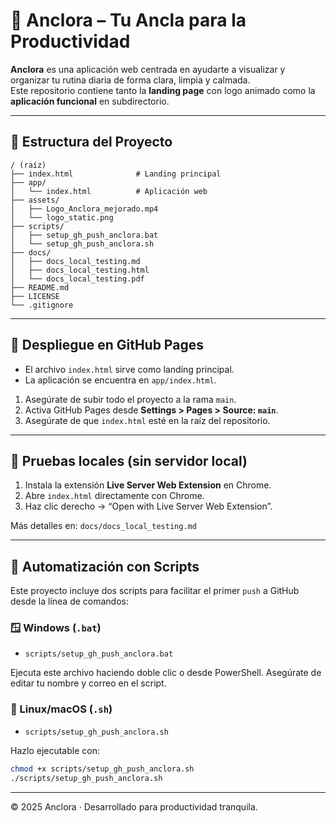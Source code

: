 # 🌊 Anclora – Tu Ancla para la Productividad

**Anclora** es una aplicación web centrada en ayudarte a visualizar y organizar tu rutina diaria de forma clara, limpia y calmada.  
Este repositorio contiene tanto la **landing page** con logo animado como la **aplicación funcional** en subdirectorio.

---

## 📁 Estructura del Proyecto

```
/ (raíz)
├── index.html              # Landing principal
├── app/
│   └── index.html          # Aplicación web
├── assets/
│   ├── Logo_Anclora_mejorado.mp4
│   └── logo_static.png
├── scripts/
│   ├── setup_gh_push_anclora.bat
│   └── setup_gh_push_anclora.sh
├── docs/
│   ├── docs_local_testing.md
│   ├── docs_local_testing.html
│   └── docs_local_testing.pdf
├── README.md
├── LICENSE
└── .gitignore
```

---

## 🚀 Despliegue en GitHub Pages

- El archivo `index.html` sirve como landing principal.
- La aplicación se encuentra en `app/index.html`.

1. Asegúrate de subir todo el proyecto a la rama `main`.
2. Activa GitHub Pages desde **Settings > Pages > Source: `main`**.
3. Asegúrate de que `index.html` esté en la raíz del repositorio.

---

## 🧪 Pruebas locales (sin servidor local)

1. Instala la extensión **Live Server Web Extension** en Chrome.
2. Abre `index.html` directamente con Chrome.
3. Haz clic derecho → “Open with Live Server Web Extension”.

Más detalles en: `docs/docs_local_testing.md`

---

## 🔧 Automatización con Scripts

Este proyecto incluye dos scripts para facilitar el primer `push` a GitHub desde la línea de comandos:

### 🪟 Windows (`.bat`)
- `scripts/setup_gh_push_anclora.bat`

Ejecuta este archivo haciendo doble clic o desde PowerShell. Asegúrate de editar tu nombre y correo en el script.

### 🐧 Linux/macOS (`.sh`)
- `scripts/setup_gh_push_anclora.sh`

Hazlo ejecutable con:

```bash
chmod +x scripts/setup_gh_push_anclora.sh
./scripts/setup_gh_push_anclora.sh
```

---

© 2025 Anclora · Desarrollado para productividad tranquila.
